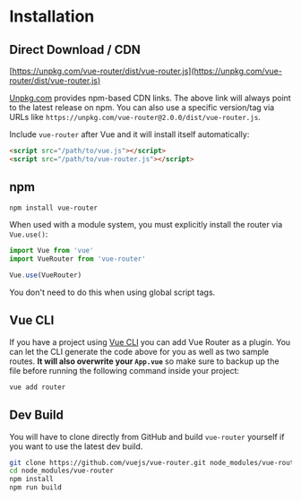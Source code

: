 # Installation

## Direct Download / CDN

[https://unpkg.com/vue-router/dist/vue-router.js](https://unpkg.com/vue-router/dist/vue-router.js)

<!--email_off-->
[Unpkg.com](https://unpkg.com) provides npm-based CDN links. The above link will always point to the latest release on npm. You can also use a specific version/tag via URLs like `https://unpkg.com/vue-router@2.0.0/dist/vue-router.js`.
<!--/email_off-->

Include `vue-router` after Vue and it will install itself automatically:

``` html
<script src="/path/to/vue.js"></script>
<script src="/path/to/vue-router.js"></script>
```

## npm

``` bash
npm install vue-router
```

When used with a module system, you must explicitly install the router via `Vue.use()`:

``` js
import Vue from 'vue'
import VueRouter from 'vue-router'

Vue.use(VueRouter)
```

You don't need to do this when using global script tags.

## Vue CLI

If you have a project using [Vue CLI](https://cli.vuejs.org/) you can add Vue Router as a plugin. You can let the CLI generate the code above for you as well as two sample routes. **It will also overwrite your `App.vue`** so make sure to backup up the file before running the following command inside your project:

```sh
vue add router
```

## Dev Build

You will have to clone directly from GitHub and build `vue-router` yourself if
you want to use the latest dev build.

``` bash
git clone https://github.com/vuejs/vue-router.git node_modules/vue-router
cd node_modules/vue-router
npm install
npm run build
```

